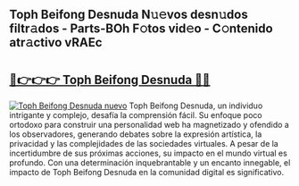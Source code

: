 ## Toph Beifong Desnuda N𝚞𝚎vos desn𝚞dos filtr𝚊dos - Parts-BOh F𝚘tos vid𝚎o - C𝚘ntenido atr𝚊ctivo vRAEc

# <h2><a href="http://mb1s4n.tromn.icu/?c=Toph+Beifong+Desnuda">🔗👉👉👉 Toph Beifong Desnuda 🔗🔗</a></h2>

[![Toph Beifong Desnuda nuevo](https://i.imgur.com/pEAQMta.gif)](http://mb1s4n.tromn.icu/?c=Toph+Beifong+Desnuda)
Toph Beifong Desnuda, un individuo intrigante y complejo, desafía la comprensión fácil. Su enfoque poco ortodoxo para construir una personalidad web ha magnetizado y ofendido a los observadores, generando debates sobre la expresión artística, la privacidad y las complejidades de las sociedades virtuales. A pesar de la incertidumbre de sus próximas acciones, su impacto en el mundo virtual es profundo. Con una determinación inquebrantable y un encanto innegable, el impacto de Toph Beifong Desnuda en la comunidad digital es significativo.

